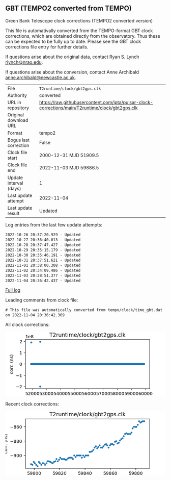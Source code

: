
## GBT (TEMPO2 converted from TEMPO)

Green Bank Telescope clock corrections (TEMPO2 converted version)

This file is automativally converted from the TEMPO-format GBT
clock corrections, which are obtained directly from the observatory.
Thus these can be expected to be fully up to date. Please see the
GBT clock corrections file entry for further details.

If questions arise about the original data, contact Ryan S. Lynch
<rlynch@nrao.edu>.

If questions arise about the conversion, contact Anne Archibald
<anne.archibald@newcastle.ac.uk>.

|     |     |
|:--- |:--- |
| File | `T2runtime/clock/gbt2gps.clk` |
| Authority | converted |
| URL in repository | <https://raw.githubusercontent.com/ipta/pulsar-clock-corrections/main/T2runtime/clock/gbt2gps.clk> |
| Original download URL | <None> |
| Format | tempo2 |
| Bogus last correction | False |
| Clock file start | 2000-12-31 MJD 51909.5 |
| Clock file end | 2022-11-03 MJD 59886.5 |
| Update interval (days) | 1 |
| Last update attempt | 2022-11-04 |
| Last update result | Updated |

Log entries from the last few update attempts:
```
2022-10-26 20:37:20.929 - Updated
2022-10-27 20:36:40.013 - Updated
2022-10-28 20:37:47.427 - Updated
2022-10-29 20:35:15.179 - Updated
2022-10-30 20:35:46.191 - Updated
2022-10-31 20:37:51.621 - Updated
2022-11-01 20:38:00.308 - Updated
2022-11-02 20:34:09.486 - Updated
2022-11-03 20:28:51.377 - Updated
2022-11-04 20:36:42.437 - Updated
```
[Full log](https://raw.githubusercontent.com/ipta/pulsar-clock-corrections/main/log/T2runtime/clock/gbt2gps.clk.log)

Leading comments from clock file:

    # This file was automatically converted from tempo/clock/time_gbt.dat on 2022-11-04 20:36:42.369



All clock corrections:

![plot of all clock corrections](gbt2gps.clk.png "All corrections")

Recent clock corrections:

![plot of recent clock corrections](gbt2gps.clk.short.png "Recent corrections")

